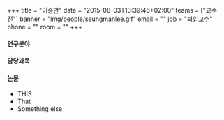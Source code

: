 +++
title = "이승만"
date = "2015-08-03T13:39:46+02:00"
teams = ["교수진"]
banner = "img/people/seungmanlee.gif"
email = ""
job = "퇴임교수"
phone = ""
room = ""
+++

#### 연구분야

#### 담당과목

#### 논문
+ THIS
+ That
+ Something else


